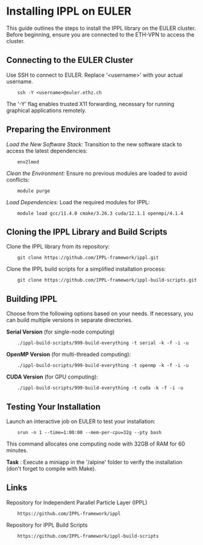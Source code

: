 # Installing IPPL on EULER 

This guide outlines the steps to install the IPPL library on the EULER cluster. Before beginning, ensure you are connected to the ETH-VPN to access the cluster. 

## Connecting to the EULER Cluster 
 
Use SSH to connect to EULER. Replace '\<username\>' with your actual username. 
    
        ssh -Y <username>@euler.ethz.ch

The '-Y' flag enables trusted X11 forwarding, necessary for running graphical applications remotely. 

## Preparing the Environment 

_Load the New Software Stack:_ Transition to the new software stack to access the latest dependencies: 

        env2lmod

_Clean the Environment:_ Ensure no previous modules are loaded to avoid conflicts:
    
        module purge

_Load Dependencies:_ Load the required modules for IPPL:
    
        module load gcc/11.4.0 cmake/3.26.3 cuda/12.1.1 openmpi/4.1.4 

## Cloning the IPPL Library and Build Scripts 

Clone the IPPL library from its repository:

        git clone https://github.com/IPPL-framework/ippl.git

Clone the IPPL build scripts for a simplified installation process: 

        git clone https://github.com/IPPL-framework/ippl-build-scripts.git

## Building IPPL 

Choose from the following options based on your needs. If necessary, you can build multiple versions in separate directories.

**Serial Version** (for single-node computing)
        
        ./ippl-build-scripts/999-build-everything -t serial -k -f -i -u

**OpenMP Version** (for multi-threaded computing):
        
        ./ippl-build-scripts/999-build-everything -t openmp -k -f -i -u

**CUDA Version** (for GPU computing):
        
        ./ippl-build-scripts/999-build-everything -t cuda -k -f -i -u

## Testing Your Installation

Launch an interactive job on EULER to test your installation:

        srun -n 1 --time=1:00:00 --mem-per-cpu=32g --pty bash

This command allocates one computing node with 32GB of RAM for 60 minutes.

**Task** : Execute a miniapp in the '/alpine' folder to verify the installation (don't forget to compile with Make).


## Links

Repository for Independent Parallel Particle Layer (IPPL)
        
        https://github.com/IPPL-framework/ippl

Repository for IPPL Build Scripts

        https://github.com/IPPL-framework/ippl-build-scripts